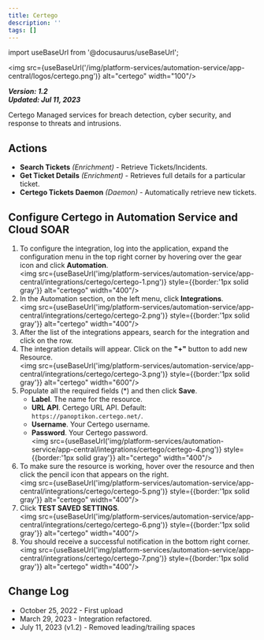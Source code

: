 ```yaml
---
title: Certego
description: ''
tags: []
---
```

import useBaseUrl from '@docusaurus/useBaseUrl';

<img src={useBaseUrl('/img/platform-services/automation-service/app-central/logos/certego.png')} alt="certego" width="100"/>

***Version: 1.2  
Updated: Jul 11, 2023***

Certego Managed services for breach detection, cyber security, and response to threats and intrusions.

## Actions

* **Search Tickets** *(Enrichment)* - Retrieve Tickets/Incidents.
* **Get Ticket Details** *(Enrichment)* - Retrieves full details for a particular ticket.
* **Certego Tickets Daemon** *(Daemon)* - Automatically retrieve new tickets.

  
## Configure Certego in Automation Service and Cloud SOAR

1. To configure the integration, log into the application, expand the configuration menu in the top right corner by hovering over the gear icon and click **Automation**.<br/><img src={useBaseUrl('img/platform-services/automation-service/app-central/integrations/certego/certego-1.png')} style={{border:'1px solid gray'}} alt="certego" width="400"/>
1. In the Automation section, on the left menu, click **Integrations**.<br/><img src={useBaseUrl('img/platform-services/automation-service/app-central/integrations/certego/certego-2.png')} style={{border:'1px solid gray'}} alt="certego" width="400"/>
1. After the list of the integrations appears, search for the integration and click on the row.
1. The integration details will appear. Click on the **"+"** button to add new Resource.<br/><img src={useBaseUrl('img/platform-services/automation-service/app-central/integrations/certego/certego-3.png')} style={{border:'1px solid gray'}} alt="certego" width="600"/>
1. Populate all the required fields (\*) and then click **Save**.
   * **Label**. The name for the resource.
   * **URL API**. Certego URL API. Default: `https://panoptikon.certego.net/`.
   * **Username**. Your Certego username.
   * **Password**. Your Certego password. <br/><img src={useBaseUrl('img/platform-services/automation-service/app-central/integrations/certego/certego-4.png')} style={{border:'1px solid gray'}} alt="certego" width="400"/>
1. To make sure the resource is working, hover over the resource and then click the pencil icon that appears on the right.<br/><img src={useBaseUrl('img/platform-services/automation-service/app-central/integrations/certego/certego-5.png')} style={{border:'1px solid gray'}} alt="certego" width="400"/>
1. Click **TEST SAVED SETTINGS**.<br/><img src={useBaseUrl('img/platform-services/automation-service/app-central/integrations/certego/certego-6.png')} style={{border:'1px solid gray'}} alt="certego" width="400"/> 
1. You should receive a successful notification in the bottom right corner. <br/><img src={useBaseUrl('img/platform-services/automation-service/app-central/integrations/certego/certego-7.png')} style={{border:'1px solid gray'}} alt="certego" width="400"/>

## Change Log

* October 25, 2022 - First upload
* March 29, 2023 - Integration refactored.
* July 11, 2023 (v1.2) - Removed leading/trailing spaces
